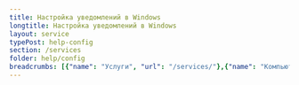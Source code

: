 ```yaml
---
title: Настройка уведомлений в Windows
longtitle: Настройка уведомлений в Windows
layout: service
typePost: help-config
section: /services
folder: help/config
breadcrumbs: [{"name": "Услуги", "url": "/services/"},{"name": "Компьютерная помощь", "url": "/services/help/"},{"name": "Настройка ПО", "url": "/services/help/config/"}]
---
```

